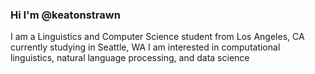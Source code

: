 ### Hi I'm @keatonstrawn
I am a Linguistics and Computer Science student from Los Angeles, CA currently studying in Seattle, WA
I am interested in computational linguistics, natural language processing, and data science

<!--
**keatonstrawn/keatonstrawn** is a ✨ _special_ ✨ repository because its `README.md` (this file) appears on your GitHub profile.

Here are some ideas to get you started:

- 🔭 I’m currently working on ...
- 🌱 I’m currently learning ...
- 👯 I’m looking to collaborate on ...
- 🤔 I’m looking for help with ...
- 💬 Ask me about ...
- 📫 How to reach me: ...
- 😄 Pronouns: ...
- ⚡ Fun fact: ...
-->
